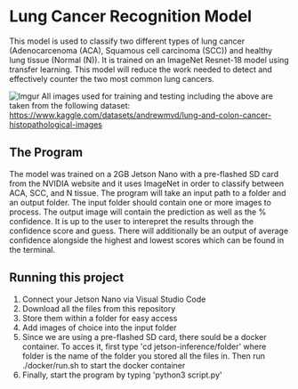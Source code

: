 # Lung Cancer Recognition Model

This model is used to classify two different types of lung cancer (Adenocarcenoma (ACA), Squamous cell carcinoma (SCC)) and healthy lung tissue (Normal (N)). It is trained on an ImageNet Resnet-18 model using transfer learning. This model will reduce the work needed to detect and effectively counter the two most common lung cancers.

![Imgur](https://i.imgur.com/SFtH1wZ.jpg)
All images used for training and testing including the above are taken from the following dataset: https://www.kaggle.com/datasets/andrewmvd/lung-and-colon-cancer-histopathological-images

## The Program
The model was trained on a 2GB Jetson Nano with a pre-flashed SD card from the NVIDIA website and it uses ImageNet in order to classify between ACA, SCC, and N tissue. The program will take an input path to a folder and an output folder. The input folder should contain one or more images to process. The output image will contain the prediction as well as the % confidence. It is up to the user to interepret the results through the confidence score and guess. There will additionally be an output of average confidence alongside the highest and lowest scores which can be found in the terminal.
## Running this project

1. Connect your Jetson Nano via Visual Studio Code
2. Download all the files from this repository
3. Store them within a folder for easy access
4. Add images of choice into the input folder
5. Since we are using a pre-flashed SD card, there sould be a docker container. To acces it, first type 'cd jetson-inference/folder' where folder is the name of the folder you stored all the files in. Then run ./docker/run.sh to start the docker container
8. Finally, start the program by typing 'python3 script.py'
